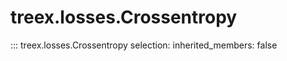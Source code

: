 
# treex.losses.Crossentropy

::: treex.losses.Crossentropy
    selection:
        inherited_members: false